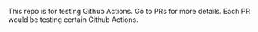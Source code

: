 This repo is for testing Github Actions. Go to PRs for more details. Each PR would be testing certain Github Actions.
